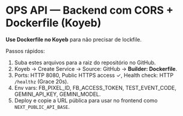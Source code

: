 
# OPS API — Backend com CORS + Dockerfile (Koyeb)

**Use Dockerfile no Koyeb** para não precisar de lockfile.

Passos rápidos:
1) Suba estes arquivos para a raiz do repositório no GitHub.
2) Koyeb → Create Service → Source: GitHub → **Builder: Dockerfile**.
3) Ports: HTTP 8080, Public HTTPS access ✓, Health check: HTTP `/healthz` (Grace 20s).
4) Env vars: FB_PIXEL_ID, FB_ACCESS_TOKEN, TEST_EVENT_CODE, GEMINI_API_KEY, GEMINI_MODEL.
5) Deploy e copie a URL pública para usar no frontend como `NEXT_PUBLIC_API_BASE`.
